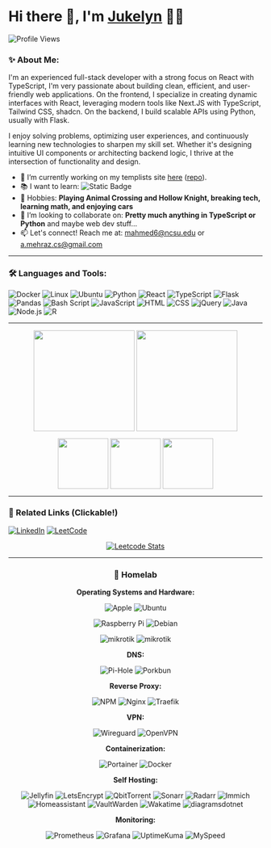 # Hi there 👋, I'm [Jukelyn](https://github.com/Jukelyn) 👨‍💻

![Profile Views](https://komarev.com/ghpvc/?username=Jukelyn&label=Profile%20Views&color=0e75b6&style=flat)

### ✨ About Me:

I'm an experienced full-stack developer with a strong focus on React with TypeScript, I'm very passionate about building clean, efficient, and user-friendly web applications. On the frontend, I specialize in creating dynamic interfaces with React, leveraging modern tools like Next.JS with TypeScript, Tailwind CSS, shadcn. On the backend, I build scalable APIs using Python, usually with Flask.

I enjoy solving problems, optimizing user experiences, and continuously learning new technologies to sharpen my skill set. Whether it's designing intuitive UI components or architecting backend logic, I thrive at the intersection of functionality and design.

- 🔭 I’m currently working on my templists site [here](https://templists.jukelyn.com/) ([repo](https://github.com/Jukelyn/templists)).
- 📚 I want to learn: <img alt="Static Badge" src="https://img.shields.io/badge/c-label?style=flat&logo=c&color=1a437e">
- 🎾 Hobbies: **Playing Animal Crossing and Hollow Knight, breaking tech, learning math, and enjoying cars**
- 🤔 I’m looking to collaborate on: **Pretty much anything in TypeScript or Python** and maybe web dev stuff...
- 📫 Let's connect! Reach me at: mahmed6@ncsu.edu or a.mehraz.cs@gmail.com

<hr />

### 🛠️ Languages and Tools:

![Docker](https://img.shields.io/badge/docker-%230db7ed.svg?style=flat&logo=docker&logoColor=white)
![Linux](https://img.shields.io/badge/Linux-FCC624?style=flatdge&logo=linux&logoColor=black)
![Ubuntu](https://img.shields.io/badge/Ubuntu-E95420?style=flat&logo=ubuntu&logoColor=white)
![Python](https://img.shields.io/badge/python-%2314354C.svg?style=flat&logo=python&logoColor=white)
![React](https://img.shields.io/badge/react-%2320232a.svg?style=flat&logo=react&logoColor=%2361DAFB)
![TypeScript](https://img.shields.io/badge/typescript-%23007ACC.svg?style=flat&logo=typescript&logoColor=white)
![Flask](https://img.shields.io/badge/flask-%23000.svg?style=flat&logo=flask&logoColor=white)
![Pandas](https://img.shields.io/badge/pandas-%23150458.svg?style=flat&logo=pandas&logoColor=white)
![Bash Script](https://img.shields.io/badge/bash_script-%23121011.svg?style=flat&logo=gnu-bash&logoColor=white)
![JavaScript](https://img.shields.io/badge/JavaScript-F7DF1E?style=flat&logo=javascript&logoColor=black)
![HTML](https://img.shields.io/badge/HTML5-E34F26?style=flat&logo=html5&logoColor=white)
![CSS](https://img.shields.io/badge/css-%23663399.svg?style=flat&logo=css&logoColor=white)
![jQuery](https://img.shields.io/badge/jquery-%230769AD.svg?style=flat&logo=jquery&logoColor=white)
![Java](https://img.shields.io/badge/java-%23ED8B00.svg?style=flat&logo=openjdk&logoColor=white)
![Node.js](https://img.shields.io/badge/Node.js-43853D?style=flat&logo=node.js&logoColor=white)
![R](https://img.shields.io/badge/r-%23276DC3.svg?style=flat&logo=r&logoColor=white)

<hr />

<p align="center">
  <img height=200 align="center" src="https://github-readme-stats.vercel.app/api?username=jukelyn&hide=reviews&theme=dark&show=commits,contribs,issues,prs,prs_merged,prs_merged_percentage&show_icons=true)">
  <img height=200 align="center" src="https://github-readme-stats.vercel.app/api/top-langs/?username=jukelyn&theme=dark&layout=donut">
</p>
<p align="center">
  <img height=100 align="center" src="https://github-readme-stats.vercel.app/api/pin?username=jukelyn&repo=acnh-fish-chart">
  <img height=100 align="center" src="https://github-readme-stats.vercel.app/api/pin?username=jukelyn&repo=calpal">
  <img height=100 align="center" src="https://github-readme-stats.vercel.app/api/pin?username=jukelyn&repo=bloomify">
</p>

<hr />

### 🔗 Related Links (Clickable!)

[![LinkedIn](https://img.shields.io/badge/linkedin-%230077B5.svg?style=for-the-badge&logo=linkedin&logoColor=white)](https://www.linkedin.com/in/mehraza/)
[![LeetCode](https://img.shields.io/badge/LeetCode-000000?style=for-the-badge&logo=LeetCode&logoColor=#d16c06)](https://leetcode.com/Jukelyn)

<div align="center">
  
  [![Leetcode Stats](https://leetcard.jacoblin.cool/Jukelyn?theme=dark&ext=activity)](https://leetcode.com/Jukelyn)

</div>

<hr />

<div align="center">

### 💾 Homelab

**Operating Systems and Hardware:**
  
  ![Apple](https://img.shields.io/badge/-Apple%20mac%20mini-%23000000?style=for-the-badge&logo=apple&logoColor=white)
  ![Ubuntu](https://img.shields.io/badge/-Ubuntu%2022.04.5%20LTS-%23E95420?style=for-the-badge&logo=ubuntu&logoColor=white)  

  ![Raspberry Pi](https://img.shields.io/badge/-Raspberry_Pi-%23C51A4A?style=for-the-badge&logo=Raspberry-Pi)
  ![Debian](https://img.shields.io/badge/-Debian%20GNU%2FLinux%2012%20(bookworm)-%23A81D33?style=for-the-badge&logo=debian)

  ![mikrotik](https://img.shields.io/badge/-CSS610--8G--2S%2B-%23293239?style=for-the-badge&logo=mikrotik&logoColor=white)
  ![mikrotik](https://img.shields.io/badge/-MikroTik%20SwOS-%23293239?style=for-the-badge&logo=mikrotik&logoColor=white)

**DNS:**
  
  ![Pi-Hole](https://img.shields.io/badge/pihole-%2396060C.svg?style=for-the-badge&logo=pi-hole&logoColor=white)
  ![Porkbun](https://img.shields.io/badge/porkbun-%23EF7878.svg?style=for-the-badge&logo=porkbun&logoColor=white)

**Reverse Proxy:**

  ![NPM](https://img.shields.io/badge/NPM-%23F15833.svg?style=for-the-badge&logo=nginxproxymanager&logoColor=white)
  ![Nginx](https://img.shields.io/badge/nginx-%23009639.svg?style=for-the-badge&logo=nginx&logoColor=white)
  ![Traefik](https://img.shields.io/badge/-traefik%20v2-%2300314b.svg?style=for-the-badge&logo=traefikproxy&logoColor=white)

**VPN:**
  
  ![Wireguard](https://img.shields.io/badge/wireguard-%2388171A.svg?style=for-the-badge&logo=wireguard&logoColor=white)
  ![OpenVPN](https://img.shields.io/badge/openvpn-%23EA7E20.svg?style=for-the-badge&logo=openvpn&logoColor=white)

**Containerization:**

  ![Portainer](https://img.shields.io/badge/portainer-%2313BEF9.svg?style=for-the-badge&logo=portainer&logoColor=white)
  ![Docker](https://img.shields.io/badge/docker-%230db7ed.svg?style=for-the-badge&logo=docker&logoColor=white)

**Self Hosting:**

  ![Jellyfin](https://img.shields.io/badge/jellyfin-%23000B25.svg?style=for-the-badge&logo=Jellyfin&logoColor=00A4DC)
  ![LetsEncrypt](https://img.shields.io/badge/letsencrypt-%23003A70.svg?style=for-the-badge&logo=letsencrypt&logoColor=00A4DC)
  ![QbitTorrent](https://img.shields.io/badge/qbittorrent-%232F67BA.svg?style=for-the-badge&logo=qbittorrent&logoColor=white)
  ![Sonarr](https://img.shields.io/badge/sonarr-%232596BE.svg?style=for-the-badge&logo=sonarr&logoColor=white)
  ![Radarr](https://img.shields.io/badge/radarr-%23FFCB3D.svg?style=for-the-badge&logo=radarr&logoColor=black)
  ![Immich](https://img.shields.io/badge/immich-%234250AF.svg?style=for-the-badge&logo=immich&logoColor=white)
  ![Homeassistant](https://img.shields.io/badge/homeassistant-%2318BCF2.svg?style=for-the-badge&logo=homeassistant&logoColor=white)
  ![VaultWarden](https://img.shields.io/badge/vaultwarden-%23000000.svg?style=for-the-badge&logo=vaultwarden&logoColor=white)
  ![Wakatime](https://img.shields.io/badge/wakapi-%23000000.svg?style=for-the-badge&logo=wakatime&logoColor=white)
  ![diagramsdotnet](https://img.shields.io/badge/drawio-%23F08705.svg?style=for-the-badge&logo=diagramsdotnet&logoColor=white)


**Monitoring:**

  ![Prometheus](https://img.shields.io/badge/prometheus-%23E6522C.svg?style=for-the-badge&logo=prometheus&logoColor=white)
  ![Grafana](https://img.shields.io/badge/grafana-%23F46800.svg?style=for-the-badge&logo=grafana&logoColor=white)
  ![UptimeKuma](https://img.shields.io/badge/uptimekuma-%235CDD8B.svg?style=for-the-badge&logo=uptimekuma&logoColor=black)
  ![MySpeed](https://img.shields.io/badge/MySpeed-%23141526.svg?style=for-the-badge&logo=speedtest&logoColor=white)

</div>
